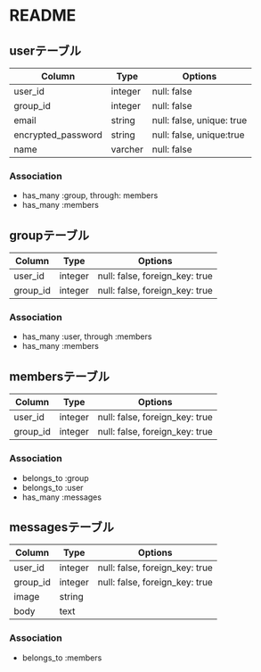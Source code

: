 # README


##  userテーブル

|Column|Type|Options|
|------|----|-------|
|user_id|integer|null: false|
|group_id|integer|null: false|
|email|string|null: false, unique: true|
|encrypted_password|string|null: false, unique:true|
|name|varcher|null: false|

### Association
- has_many :group, through: members
- has_many :members



##  groupテーブル
|Column|Type|Options|
|------|----|-------|
|user_id|integer|null: false, foreign_key: true|
|group_id|integer|null: false, foreign_key: true|

### Association
- has_many :user, through :members
- has_many :members


## membersテーブル
|Column|Type|Options|
|------|----|-------|
|user_id|integer|null: false, foreign_key: true|
|group_id|integer|null: false, foreign_key: true|

### Association
- belongs_to :group
- belongs_to :user
- has_many :messages


## messagesテーブル
|Column|Type|Options|
|------|----|-------|
|user_id|integer|null: false, foreign_key: true|
|group_id|integer|null: false, foreign_key: true|
|image|string|
|body|text|

### Association
- belongs_to :members
